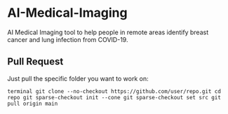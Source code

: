 # AI-Medical-Imaging

AI Medical Imaging tool to help people in remote areas identify breast cancer and lung infection from COVID-19.

## Pull Request

Just pull the specific folder you want to work on:

``terminal
git clone --no-checkout https://github.com/user/repo.git
cd repo
git sparse-checkout init --cone
git sparse-checkout set src
git pull origin main
``
